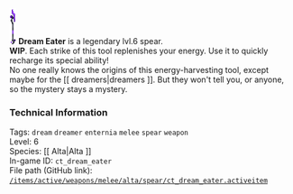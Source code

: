 ![ ](https://raw.githubusercontent.com/Ceterai/Enternia/main/items/active/weapons/melee/alta/spear/ct_dream_eater.png) **Dream Eater** is a legendary lvl.6 spear.  
**WIP**. Each strike of this tool replenishes your energy. Use it to quickly recharge its special ability!  
No one really knows the origins of this energy-harvesting tool, except maybe for the [[ dreamers|dreamers ]]. But they won't tell you, or anyone, so the mystery stays a mystery.

### Technical Information

Tags: `dream` `dreamer` `enternia` `melee` `spear` `weapon`  
Level: 6  
Species: [[ Alta|Alta ]]  
In-game ID: `ct_dream_eater`  
File path (GitHub link): [`/items/active/weapons/melee/alta/spear/ct_dream_eater.activeitem`](https://github.com/Ceterai/Enternia/blob/main/items/active/weapons/melee/alta/spear/ct_dream_eater.activeitem)
